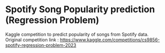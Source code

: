 # Spotify Song Popularity prediction (Regression Problem)
Kaggle competition to predict popularity of songs from Spotify data.
Original competition link : https://www.kaggle.com/competitions/cs9856-spotify-regression-problem-2023
